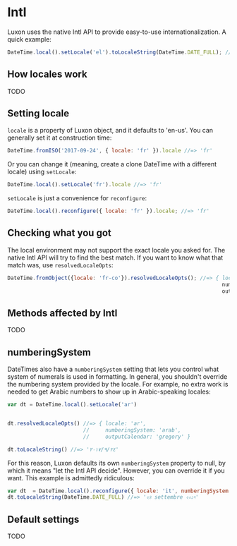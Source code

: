# Intl

Luxon uses the native Intl API to provide easy-to-use internationalization. A quick example:

```js
DateTime.local().setLocale('el').toLocaleString(DateTime.DATE_FULL); //=>  '24 Σεπτεμβρίου 2017'
```

## How locales work

TODO

## Setting locale

`locale` is a property of Luxon object, and it defaults to 'en-us'. You can generally set it at construction time:

```js
DateTime.fromISO('2017-09-24', { locale: 'fr' }).locale //=> 'fr'
```

Or you can change it (meaning, create a clone DateTime with a different locale) using `setLocale`:


```js
DateTime.local().setLocale('fr').locale //=> 'fr'
```

`setLocale` is just a convenience for `reconfigure`:

```js
DateTime.local().reconfigure({ locale: 'fr' }).locale; //=> 'fr'
```

## Checking what you got

The local environment may not support the exact locale you asked for. The native Intl API will try to find the best match. If you want to know what that match was, use `resolvedLocaleOpts`:


```js
DateTime.fromObject({locale: 'fr-co'}).resolvedLocaleOpts(); //=> { locale: 'fr',
                                                                    numberingSystem: 'latn',
                                                                    outputCalendar: 'gregory' }
```

## Methods affected by Intl

TODO

## numberingSystem

DateTimes also have a `numberingSystem` setting that lets you control what system of numerals is used in formatting. In general, you shouldn't override the numbering system provided by the locale. For example, no extra work is needed to get Arabic numbers to show up in Arabic-speaking locales:

```js
var dt = DateTime.local().setLocale('ar')


dt.resolvedLocaleOpts() //=> { locale: 'ar',
                        //     numberingSystem: 'arab',
                        //     outputCalendar: 'gregory' }

dt.toLocaleString() //=> '٢٤‏/٩‏/٢٠١٧'
```

For this reason, Luxon defaults its own `numberingSystem` property to null, by which it means "let the Intl API decide". However, you can override it if you want. This example is admittedly ridiculous:

```js
var dt  = DateTime.local().reconfigure({ locale: 'it', numberingSystem: 'beng' })
dt.toLocaleString(DateTime.DATE_FULL) //=> '২৪ settembre ২০১৭'
```

## Default settings

TODO
